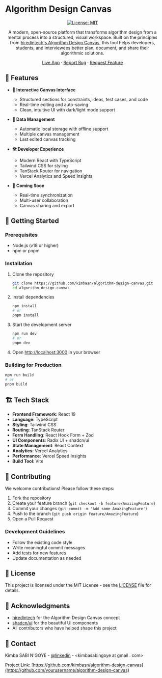 # Algorithm Design Canvas

<div align="center">

[![License: MIT](https://img.shields.io/badge/License-MIT-yellow.svg)](https://opensource.org/licenses/MIT)

A modern, open-source platform that transforms algorithm design from a mental process into a structured, visual workspace. Built on the principles from [hiredintech's Algorithm Design Canvas](https://www.hiredintech.com/algorithms/algorithm-design-canvas/what-is-the-canvas/), this tool helps developers, students, and interviewees better plan, document, and share their algorithmic solutions.

[Live App](https://algorithm-design-canvas.netlify.app/) · [Report Bug](https://github.com/kimbasn/algorithm-design-canvas/issues) · [Request Feature](https://github.com/kimbasn/algorithm-design-canvas/issues)

</div>

## 🌟 Features

- **📝 Interactive Canvas Interface**
  - Structured sections for constraints, ideas, test cases, and code
  - Real-time editing and auto-saving
  - Clean, intuitive UI with dark/light mode support

- **💾 Data Management**
  - Automatic local storage with offline support
  - Multiple canvas management
  - Last edited canvas tracking

- **🛠️ Developer Experience**
  - Modern React with TypeScript
  - Tailwind CSS for styling
  - TanStack Router for navigation
  - Vercel Analytics and Speed Insights

- **🚀 Coming Soon**
  - Real-time synchronization
  - Multi-user collaboration
  - Canvas sharing and export

## 🚀 Getting Started

### Prerequisites

- Node.js (v18 or higher)
- npm or pnpm

### Installation

1. Clone the repository

   ```bash
   git clone https://github.com/kimbasn/algorithm-design-canvas.git
   cd algorithm-design-canvas
   ```

2. Install dependencies

   ```bash
   npm install
   # or
   pnpm install
   ```

3. Start the development server

   ```bash
   npm run dev
   # or
   pnpm dev
   ```

4. Open [http://localhost:3000](http://localhost:3000) in your browser

### Building for Production

```bash
npm run build
# or
pnpm build
```

## 🏗️ Tech Stack

- **Frontend Framework**: React 19
- **Language**: TypeScript
- **Styling**: Tailwind CSS
- **Routing**: TanStack Router
- **Form Handling**: React Hook Form + Zod
- **UI Components**: Radix UI + shadcn/ui
- **State Management**: React Context
- **Analytics**: Vercel Analytics
- **Performance**: Vercel Speed Insights
- **Build Tool**: Vite

## 🤝 Contributing

We welcome contributions! Please follow these steps:

1. Fork the repository
2. Create your feature branch (`git checkout -b feature/AmazingFeature`)
3. Commit your changes (`git commit -m 'Add some AmazingFeature'`)
4. Push to the branch (`git push origin feature/AmazingFeature`)
5. Open a Pull Request

### Development Guidelines

- Follow the existing code style
- Write meaningful commit messages
- Add tests for new features
- Update documentation as needed

## 📝 License

This project is licensed under the MIT License - see the [LICENSE](LICENSE) file for details.

## 🙏 Acknowledgments

- [hiredintech](https://www.hiredintech.com/) for the Algorithm Design Canvas concept
- [shadcn/ui](https://ui.shadcn.com/) for the beautiful UI components
- All contributors who have helped shape this project

## 📧 Contact

Kimba SABI N'GOYE - [@linkedin](https://linkedin.com/in/kimbasabingoye) - <kimbasabingoye at gmail . com>

Project Link: [https://github.com/kimbasn/algorithm-design-canvas](https://github.com/yourusername/algorithm-design-canvas)
